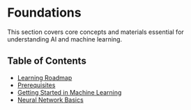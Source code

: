 # Foundations

This section covers core concepts and materials essential for understanding AI and machine learning.

## Table of Contents

- [Learning Roadmap](./roadmap.md)
- [Prerequisites](./prerequisites.md)
- [Getting Started in Machine Learning](./how_to_start_ml.md)
- [Neural Network Basics](./neural_network_basics.md)

